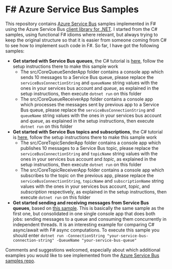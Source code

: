 # F# Azure Service Bus Samples
This repository contains [Azure Service Bus](https://azure.microsoft.com/services/service-bus/) samples implemented in F# using the Azure Service Bus [client library for .NET](https://github.com/Azure/azure-sdk-for-net/tree/master/sdk/servicebus/Microsoft.Azure.ServiceBus). I started from the C# samples, using functional F# idioms where relevant, but always trying to keep the original structure so that it is easier from someone coming from C# to see how to implement such code in F#. So far, I have got the following samples:
* **Get started with Service Bus queues**, the C# tutorial is [here](https://docs.microsoft.com/azure/service-bus-messaging/service-bus-dotnet-get-started-with-queues), follow the setup instructions there to make this sample work
  * The src/CoreQueueSenderApp folder contains a console app which sends 10 messages to a Service Bus queue, please replace the `serviceBusConnectionString` and `queueName` string values with the ones in your services bus account and *queue*, as explained in the setup instructions, then execute `dotnet run` on this folder
  * The src/CoreQueueReceiverApp folder contains a console app which processes the messages sent by previous app to a Service Bus queue, please replace the `serviceBusConnectionString` and `queueName` string values with the ones in your services bus account and *queue*, as explained in the setup instructions, then execute `dotnet run` on this folder
* **Get started with Service Bus topics and subscriptions**, the C# tutorial is [here](https://docs.microsoft.com/azure/service-bus-messaging/service-bus-dotnet-how-to-use-topics-subscriptions), follow the setup instructions there to make this sample work
  * The src/CoreTopicSenderApp folder contains a console app which publishes 10 messages to a Service Bus topic, please replace the `serviceBusConnectionString` and `topicName` string values with the ones in your services bus account and *topic*, as explained in the setup instructions, then execute `dotnet run` on this folder
  * The src/CoreTopicReceiverApp folder contains a console app which subscribes to the topic on the previous app, please replace the `serviceBusConnectionString`, `topicName` and `subscriptionName` string values with the ones in your services bus account, *topic*, and *subscription* respectively, as explained in the setup instructions, then execute `dotnet run` on this folder
* **Get started sending and receiving messages from Service Bus queues**, based on [this sample](https://github.com/Azure/azure-service-bus/tree/master/samples/DotNet/GettingStarted/Microsoft.Azure.ServiceBus/BasicSendReceiveUsingQueueClient). This is basically the same sample as the first one, but consolidated in one single console app that does both jobs: sending messages to a queue and consuming them concurrently in independent threads. It is an interesting example for comparing C# async/await with F# async computations. To execute this sample you should enter `dotnet run -ConnectionString "your-service-bus-connection-string" -QueueName "your-service-bus-queue"`

Comments and suggestions welcomed, especially about which additional examples you would like to see implemented from the [Azure Service Bus samples repo](https://github.com/Azure/azure-service-bus/tree/master/samples/DotNet).

